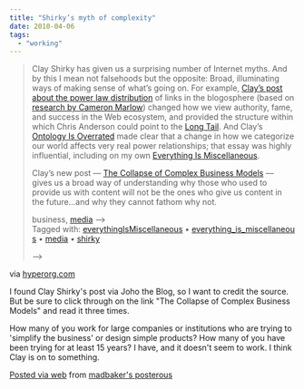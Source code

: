 ```yaml
---
title: "Shirky’s myth of complexity"
date: 2010-04-06
tags:
  - "working"
---
```


> Clay Shirky has given us a surprising number of Internet myths. And by this I mean not falsehoods but the opposite: Broad, illuminating ways of making sense of what’s going on. For example, [Clay’s post about the power law distribution](http://www.shirky.com/writings/powerlaw_weblog.html) of links in the blogosphere (based on [research by Cameron Marlow](http://citeseerx.ist.psu.edu/viewdoc/download?doi=10.1.1.129.6561&rep=rep1&type=pdf)) changed how we view authority, fame, and success in the Web ecosystem, and provided the structure within which Chris Anderson could point to the [Long Tail](http://en.wikipedia.org/wiki/Long_Tail). And Clay’s [Ontology Is Overrated](http://www.shirky.com/writings/ontology_overrated.html) made clear that a change in how we categorize our world affects very real power relationships; that essay was highly influential, including on my own [Everything Is Miscellaneous](http://www.everythingismiscellaneous.com).
> 
> Clay’s new post — [The Collapse of Complex Business Models](http://www.shirky.com/weblog/2010/04/the-collapse-of-complex-business-models/) — gives us a broad way of understanding why those who used to provide us with content will not be the ones who give us content in the future…and why they cannot fathom why not.
> 
> business, [media](http://www.hyperorg.com/blogger/category/media/ "View all posts in media") --> Tagged with: [everythingIsMiscellaneous](http://www.hyperorg.com/blogger/tag/everythingismiscellaneous/) • [everything\_is\_miscellaneous](http://www.hyperorg.com/blogger/tag/everything_is_miscellaneous/) • [media](http://www.hyperorg.com/blogger/tag/media/) • [shirky](http://www.hyperorg.com/blogger/tag/shirky/)  
> 
> \-->

via [hyperorg.com](http://www.hyperorg.com/blogger/2010/04/05/shirkys-myth-of-complexity/)

I found Clay Shirky's post via Joho the Blog, so I want to credit the source. But be sure to click through on the link "The Collapse of Complex Business Models" and read it three times.

How many of you work for large companies or institutions who are trying to 'simplify the business' or design simple products? How many of you have been trying for at least 15 years? I have, and it doesn't seem to work. I think Clay is on to something.

[Posted via web](http://posterous.com) from [madbaker's posterous](http://madbaker.posterous.com/shirkys-myth-of-complexity)
